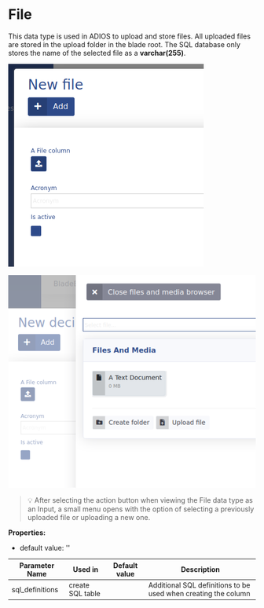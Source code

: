 # File

This data type is used in ADIOS to upload and store files. All uploaded files are stored in the upload folder in the blade root. The SQL database only stores the name of the selected file as a **varchar(255)**.

![Screenshot of the ADIOS file column](../../../resources/img/file_column.png)

![Screenshot of the ADIOS file picker](../../../resources/img/file_picker.png)
> :bulb: After selecting the action button when viewing the File data type as an Input, a small menu opens with the option of selecting a previously uploaded file or uploading a new one.

**Properties:**
- default value: ''

| Parameter Name  | Used in          | Default value | Description                                                    |
| --------------- | ---------------- | ------------- | -------------------------------------------------------------- |
| sql_definitions | create SQL table |               | Additional SQL definitions to be used when creating the column |
